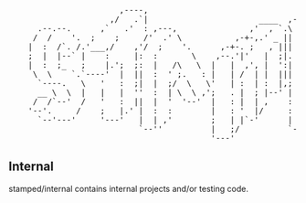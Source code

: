 
<pre style="font-family: monospace;">
                       ,----,                                                                
                     ,/   .`|                       ____  ,-.----.                           
      .--.--.      ,`   .'  : ,---,               ,'  , `.\    /  \      ,---,.    ,---,     
     /  /    '.  ;    ;     /'  .' \           ,-+-,.' _ ||   :    \   ,'  .' |  .'  .' `\   
    |  :  /`. /.'___,/    ,'/  ;    '.      ,-+-. ;   , |||   |  .\ :,---.'   |,---.'     \  
    ;  |  |--` |    :     |:  :       \    ,--.'|'   |  ;|.   :  |: ||   |   .'|   |  .`\  | 
    |  :  ;_   ;    |.';  ;:  |   /\   \  |   |  ,', |  ':|   |   \ ::   :  |-,:   : |  '  | 
     \  \    `.`----'  |  ||  :  ' ;.   : |   | /  | |  |||   : .   /:   |  ;/||   ' '  ;  : 
      `----.   \   '   :  ;|  |  ;/  \   \'   | :  | :  |,;   | |`-' |   :   .''   | ;  .  | 
      __ \  \  |   |   |  ''  :  | \  \ ,';   . |  ; |--' |   | ;    |   |  |-,|   | :  |  ' 
     /  /`--'  /   '   :  ||  |  '  '--'  |   : |  | ,    :   ' |    '   :  ;/|'   : | /  ;  
    '--'.     /    ;   |.' |  :  :        |   : '  |/     :   : :    |   |    \|   | '` ,/   
      `--'---'     '---'   |  | ,'        ;   | |`-'      |   | :    |   :   .';   :  .'     
                           `--''          |   ;/          `---'.|    |   | ,'  |   ,.'       
                                          '---'             `---`    `----'    '---'         
</pre>

## Internal

stamped/internal contains internal projects and/or testing code.

